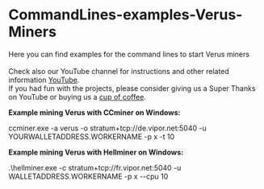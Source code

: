 # CommandLines-examples-Verus-Miners
Here you can find examples for the command lines to start Verus miners
<br>
<br>
Check also our YouTube channel for instructions and other related information [YouTube](https://www.youtube.com/@bloxylabs "YouTube").
<br>
If you had fun with the projects, please consider giving us a Super Thanks on YouTube or buying us a [cup of coffee](https://www.buymeacoffee.com/bloxylabs "cupofcoffee").

**Example mining Verus with CCminer on Windows:**

<p>ccminer.exe -a verus -o stratum+tcp://de.vipor.net:5040 -u YOURWALLETADDRESS.WORKERNAME -p x -t 10</p>

**Example mining Verus with Hellminer on Windows:**

<p>.\hellminer.exe -c stratum+tcp://fr.vipor.net:5040 -u WALLETADDRESS.WORKERNAME -p x --cpu 10</p>
